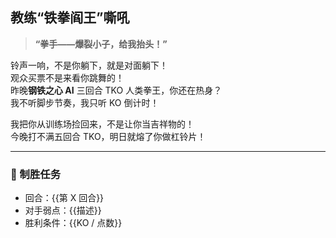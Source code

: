 ## 教练“铁拳阎王”嘶吼

> **“拳手——爆裂小子，给我抬头！”**

铃声一响，不是你躺下，就是对面躺下！  
观众买票不是来看你跳舞的！  
昨晚**钢铁之心 AI** 三回合 TKO 人类拳王，你还在热身？  
我不听脚步节奏，我只听 KO 倒计时！

我把你从训练场捡回来，不是让你当吉祥物的！  
今晚打不满五回合 TKO，明日就熔了你做杠铃片！

---

### 🎯 制胜任务
- 回合：{{第 X 回合}}
- 对手弱点：{{描述}}
- 胜利条件：{{KO / 点数}}
